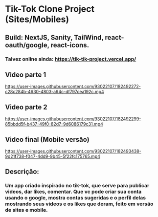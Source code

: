 # Tik-Tok Clone Project (Sites/Mobiles)
## Build: NextJS, Sanity, TailWind, react-oauth/google, react-icons. 
### Talvez online ainda:  https://tik-tik-project.vercel.app/
## Video parte 1

https://user-images.githubusercontent.com/93022107/182492272-c28c284b-4630-4803-a94c-df797cea192c.mp4

## Video parte 2

https://user-images.githubusercontent.com/93022107/182492299-85bbdd5f-b437-49f0-82d7-9d6086179c31.mp4

## Video final (Mobile versão)

https://user-images.githubusercontent.com/93022107/182493438-9d21f738-f047-4dd9-9b45-5f22fc175765.mp4


## Descrição:
### Um app criado inspirado no tik-tok, que serve para publicar videos, dar likes, comentar. Que vc pode criar sua conta usando o google, mostra contas sugeridas e o perfil delas mostrando seus videos e os likes que deram, feito em versão de sites e mobile.
